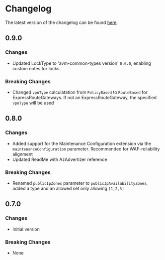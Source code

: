 # Changelog

The latest version of the changelog can be found [here](https://github.com/Azure/bicep-registry-modules/blob/main/avm/res/network/virtual-network-gateway/CHANGELOG.md).

## 0.9.0

### Changes

- Updated LockType to 'avm-common-types version' `0.6.0`, enabling custom notes for locks.

### Breaking Changes

- Changed `vpnType` calculatation from `PolicyBased` to `RouteBased` for ExpressRouteGateways. If not an ExpressRouteGateway, the specified `vpnType` will be used

## 0.8.0

### Changes

- Added support for the Maintenance Configuration extension via the `maintenanceConfiguration` parameter. Recommended for WAF-reliability alignment
- Updated ReadMe with AzAdvertizer reference

### Breaking Changes

- Renamed `publicIpZones` parameter to `publicIpAvailabilityZones`, added a type and an allowed set only allowing `[1,2,3]`

## 0.7.0

### Changes

- Initial version

### Breaking Changes

- None
